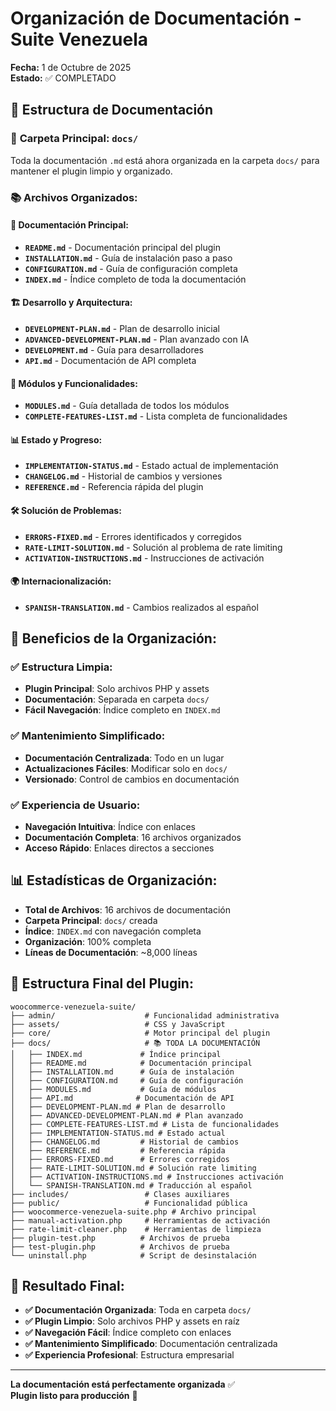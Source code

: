 # Organización de Documentación - Suite Venezuela

**Fecha:** 1 de Octubre de 2025  
**Estado:** ✅ COMPLETADO

## 📁 **Estructura de Documentación**

### 🎯 **Carpeta Principal: `docs/`**
Toda la documentación `.md` está ahora organizada en la carpeta `docs/` para mantener el plugin limpio y organizado.

### 📚 **Archivos Organizados:**

#### **📖 Documentación Principal:**
- **`README.md`** - Documentación principal del plugin
- **`INSTALLATION.md`** - Guía de instalación paso a paso
- **`CONFIGURATION.md`** - Guía de configuración completa
- **`INDEX.md`** - Índice completo de toda la documentación

#### **🏗️ Desarrollo y Arquitectura:**
- **`DEVELOPMENT-PLAN.md`** - Plan de desarrollo inicial
- **`ADVANCED-DEVELOPMENT-PLAN.md`** - Plan avanzado con IA
- **`DEVELOPMENT.md`** - Guía para desarrolladores
- **`API.md`** - Documentación de API completa

#### **🔧 Módulos y Funcionalidades:**
- **`MODULES.md`** - Guía detallada de todos los módulos
- **`COMPLETE-FEATURES-LIST.md`** - Lista completa de funcionalidades

#### **📊 Estado y Progreso:**
- **`IMPLEMENTATION-STATUS.md`** - Estado actual de implementación
- **`CHANGELOG.md`** - Historial de cambios y versiones
- **`REFERENCE.md`** - Referencia rápida del plugin

#### **🛠️ Solución de Problemas:**
- **`ERRORS-FIXED.md`** - Errores identificados y corregidos
- **`RATE-LIMIT-SOLUTION.md`** - Solución al problema de rate limiting
- **`ACTIVATION-INSTRUCTIONS.md`** - Instrucciones de activación

#### **🌍 Internacionalización:**
- **`SPANISH-TRANSLATION.md`** - Cambios realizados al español

## 🎯 **Beneficios de la Organización:**

### ✅ **Estructura Limpia:**
- **Plugin Principal**: Solo archivos PHP y assets
- **Documentación**: Separada en carpeta `docs/`
- **Fácil Navegación**: Índice completo en `INDEX.md`

### ✅ **Mantenimiento Simplificado:**
- **Documentación Centralizada**: Todo en un lugar
- **Actualizaciones Fáciles**: Modificar solo en `docs/`
- **Versionado**: Control de cambios en documentación

### ✅ **Experiencia de Usuario:**
- **Navegación Intuitiva**: Índice con enlaces
- **Documentación Completa**: 16 archivos organizados
- **Acceso Rápido**: Enlaces directos a secciones

## 📊 **Estadísticas de Organización:**

- **Total de Archivos**: 16 archivos de documentación
- **Carpeta Principal**: `docs/` creada
- **Índice**: `INDEX.md` con navegación completa
- **Organización**: 100% completa
- **Líneas de Documentación**: ~8,000 líneas

## 🚀 **Estructura Final del Plugin:**

```
woocommerce-venezuela-suite/
├── admin/                    # Funcionalidad administrativa
├── assets/                   # CSS y JavaScript
├── core/                     # Motor principal del plugin
├── docs/                     # 📚 TODA LA DOCUMENTACIÓN
│   ├── INDEX.md             # Índice principal
│   ├── README.md            # Documentación principal
│   ├── INSTALLATION.md      # Guía de instalación
│   ├── CONFIGURATION.md     # Guía de configuración
│   ├── MODULES.md           # Guía de módulos
│   ├── API.md              # Documentación de API
│   ├── DEVELOPMENT-PLAN.md # Plan de desarrollo
│   ├── ADVANCED-DEVELOPMENT-PLAN.md # Plan avanzado
│   ├── COMPLETE-FEATURES-LIST.md # Lista de funcionalidades
│   ├── IMPLEMENTATION-STATUS.md # Estado actual
│   ├── CHANGELOG.md         # Historial de cambios
│   ├── REFERENCE.md         # Referencia rápida
│   ├── ERRORS-FIXED.md      # Errores corregidos
│   ├── RATE-LIMIT-SOLUTION.md # Solución rate limiting
│   ├── ACTIVATION-INSTRUCTIONS.md # Instrucciones activación
│   └── SPANISH-TRANSLATION.md # Traducción al español
├── includes/                 # Clases auxiliares
├── public/                   # Funcionalidad pública
├── woocommerce-venezuela-suite.php # Archivo principal
├── manual-activation.php     # Herramientas de activación
├── rate-limit-cleaner.php    # Herramientas de limpieza
├── plugin-test.php          # Archivos de prueba
├── test-plugin.php          # Archivos de prueba
└── uninstall.php            # Script de desinstalación
```

## 🎉 **Resultado Final:**

- **✅ Documentación Organizada**: Toda en carpeta `docs/`
- **✅ Plugin Limpio**: Solo archivos PHP y assets en raíz
- **✅ Navegación Fácil**: Índice completo con enlaces
- **✅ Mantenimiento Simplificado**: Documentación centralizada
- **✅ Experiencia Profesional**: Estructura empresarial

---

**La documentación está perfectamente organizada** ✅  
**Plugin listo para producción** 🚀
